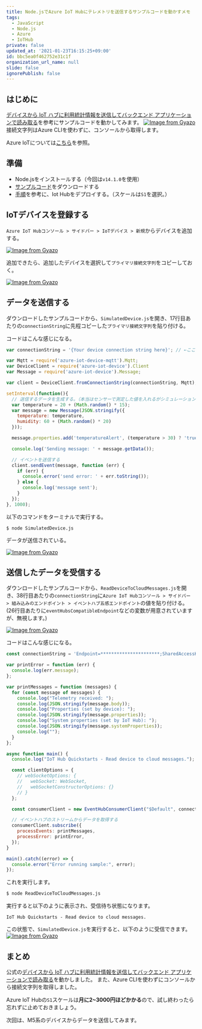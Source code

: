 ```yaml
---
title: Node.jsでAzure IoT Hubにテレメトリを送信するサンプルコードを動かすメモ
tags:
  - JavaScript
  - Node.js
  - Azure
  - IoTHub
private: false
updated_at: '2021-01-23T16:15:25+09:00'
id: bbc5ea0f462752e31c1f
organization_url_name: null
slide: false
ignorePublish: false
---
```

## はじめに

[デバイスから IoT ハブに利用統計情報を送信してバックエンド アプリケーションで読み取る](https://docs.microsoft.com/ja-jp/azure/iot-hub/quickstart-send-telemetry-node)を参考にサンプルコードを動かしてみます。
[![Image from Gyazo](https://i.gyazo.com/2423a85698f478493dd983f957020b80.gif)](https://gyazo.com/2423a85698f478493dd983f957020b80)
接続文字列はAzure CLIを使わずに、コンソールから取得します。

Azure IoTについては[こちら](https://docs.microsoft.com/ja-jp/azure/iot-hub/about-iot-hub)を参照。

## 準備

- Node.jsをインストールする（今回は`v14.1.0`を使用）
- [サンプルコード](https://github.com/Azure-Samples/azure-iot-samples-node/releases/tag/234607)をダウンロードする
- [手順](https://docs.microsoft.com/ja-jp/azure/iot-hub/quickstart-send-telemetry-node#create-an-iot-hub)を参考に、Iot Hubをデプロイする。（スケールは`S1`を選択。）

## IoTデバイスを登録する

`Azure IoT Hubコンソール > サイドバー > IoTデバイス > 新規`からデバイスを追加する。

[![Image from Gyazo](https://i.gyazo.com/4d8dbbb9f7f3e00b51a68f7785339c67.png)](https://gyazo.com/4d8dbbb9f7f3e00b51a68f7785339c67)

追加できたら、追加したデバイスを選択して`プライマリ接続文字列`をコピーしておく。

[![Image from Gyazo](https://i.gyazo.com/a40da1626b1bae301fdf49e130c50a9e.png)](https://gyazo.com/a40da1626b1bae301fdf49e130c50a9e)

## データを送信する

ダウンロードしたサンプルコードから、`SimulatedDevice.js`を開き、17行目あたりの`connectionString`に先程コピーした`プライマリ接続文字列`を貼り付ける。

コードはこんな感じになる。

```javascript
var connectionString = '{Your device connection string here}'; // ←ここに`プライマリ接続文字列`を貼り付ける。

var Mqtt = require('azure-iot-device-mqtt').Mqtt;
var DeviceClient = require('azure-iot-device').Client
var Message = require('azure-iot-device').Message;

var client = DeviceClient.fromConnectionString(connectionString, Mqtt);

setInterval(function(){
  // 送信するデータを生成する。（本当はセンサーで測定した値を入れるがシミュレーションのため乱数を使用）
  var temperature = 20 + (Math.random() * 15);
  var message = new Message(JSON.stringify({
    temperature: temperature,
    humidity: 60 + (Math.random() * 20)
  }));

  message.properties.add('temperatureAlert', (temperature > 30) ? 'true' : 'false');

  console.log('Sending message: ' + message.getData());

  // イベントを送信する
  client.sendEvent(message, function (err) {
    if (err) {
      console.error('send error: ' + err.toString());
    } else {
      console.log('message sent');
    }
  });
}, 1000);
```

以下のコマンドをターミナルで実行する。

```
$ node SimulatedDevice.js
```

データが送信されている。

[![Image from Gyazo](https://i.gyazo.com/704649ca914c6fb0fae082906579d5d8.gif)](https://gyazo.com/704649ca914c6fb0fae082906579d5d8)

## 送信したデータを受信する

ダウンロードしたサンプルコードから、`ReadDeviceToCloudMessages.js`を開き、38行目あたりの`connectionString`に`Azure IoT Hubコンソール > サイドバー > 組み込みのエンドポイント > イベントハブ五感エンドポイント`の値を貼り付ける。
(26行目あたりに`eventHubsCompatibleEndpoint`などの変数が用意されていますが、無視します。)

[![Image from Gyazo](https://i.gyazo.com/408993c68743b313adf73b8f5f3e3844.png)](https://gyazo.com/408993c68743b313adf73b8f5f3e3844)

コードはこんな感じになる。

```javascript:ReadDeviceToCloudMessages.js
const connectionString = 'Endpoint=**********************;SharedAccessKeyName=*****************;EntityPath=********************';

var printError = function (err) {
  console.log(err.message);
};

var printMessages = function (messages) {
  for (const message of messages) {
    console.log("Telemetry received: ");
    console.log(JSON.stringify(message.body));
    console.log("Properties (set by device): ");
    console.log(JSON.stringify(message.properties));
    console.log("System properties (set by IoT Hub): ");
    console.log(JSON.stringify(message.systemProperties));
    console.log("");
  }
};

async function main() {
  console.log("IoT Hub Quickstarts - Read device to cloud messages.");

  const clientOptions = {
    // webSocketOptions: {
    //   webSocket: WebSocket,
    //   webSocketConstructorOptions: {}
    // }
  };

  const consumerClient = new EventHubConsumerClient("$Default", connectionString, clientOptions);

  // イベントハブのストリームからデータを取得する
  consumerClient.subscribe({
    processEvents: printMessages,
    processError: printError,
  });
}

main().catch((error) => {
  console.error("Error running sample:", error);
});
```

これを実行します。

```bash
$ node ReadDeviceToCloudMessages.js
```

実行すると以下のように表示され、受信待ち状態になります。

```
IoT Hub Quickstarts - Read device to cloud messages.
```

この状態で、`SimulatedDevice.js`を実行すると、以下のように受信できます。
[![Image from Gyazo](https://i.gyazo.com/2423a85698f478493dd983f957020b80.gif)](https://gyazo.com/2423a85698f478493dd983f957020b80)

## まとめ

公式の[デバイスから IoT ハブに利用統計情報を送信してバックエンド アプリケーションで読み取る](https://docs.microsoft.com/ja-jp/azure/iot-hub/quickstart-send-telemetry-node)を動かしました。
また、Azure CLIを使わずにコンソールから接続文字列を取得しました。

Azure IoT Hubの`S1`スケールは**月に2~3000円ほどかかる**ので、試し終わったら忘れずに止めておきましょう。

次回は、M5系のデバイスからデータを送信してみます。
